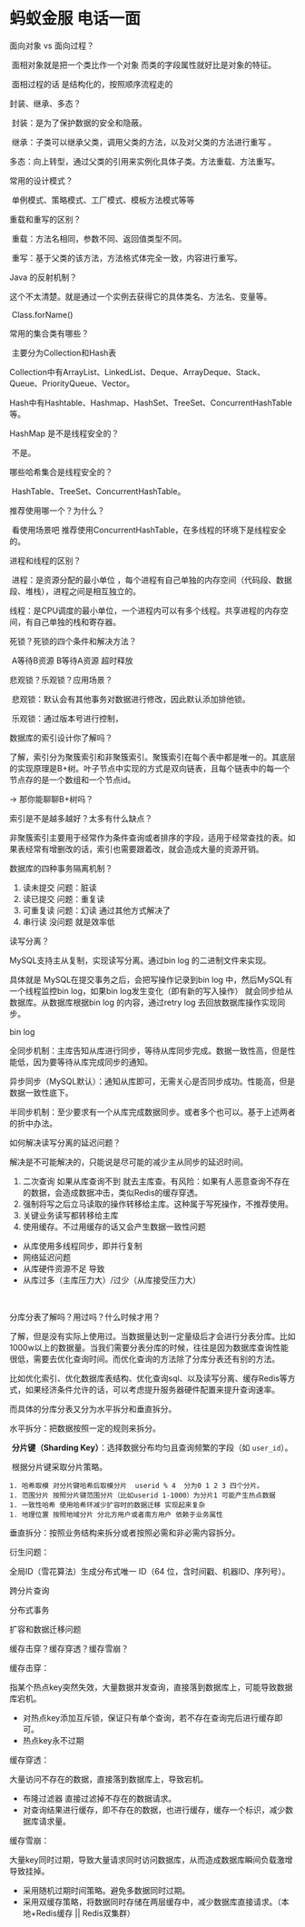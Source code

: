 # 蚂蚁金服 电话一面
面向对象 vs 面向过程？

​	面相对象就是把一个类比作一个对象 而类的字段属性就好比是对象的特征。

​	面相过程的话 是结构化的，按照顺序流程走的

封装、继承、多态？

​	封装：是为了保护数据的安全和隐蔽。

​	继承：子类可以继承父类，调用父类的方法，以及对父类的方法进行重写 。

​	多态：向上转型，通过父类的引用来实例化具体子类。方法重载、方法重写。

常用的设计模式？

​	单例模式、策略模式、工厂模式、模板方法模式等等

重载和重写的区别？

​	重载：方法名相同，参数不同、返回值类型不同。

​	重写：基于父类的该方法，方法格式体完全一致，内容进行重写。

Java 的反射机制？

​	这个不太清楚。就是通过一个实例去获得它的具体类名、方法名、变量等。

​	Class.forName()

常用的集合类有哪些？

​	主要分为Collection和Hash表

​	Collection中有ArrayList、LinkedList、Deque、ArrayDeque、Stack、Queue、PriorityQueue、Vector。

​	Hash中有Hashtable、Hashmap、HashSet、TreeSet、ConcurrentHashTable等。

HashMap 是不是线程安全的？

​	不是。

哪些哈希集合是线程安全的？

​	HashTable、TreeSet、ConcurrentHashTable。

推荐使用哪一个？为什么？

​	看使用场景吧 推荐使用ConcurrentHashTable，在多线程的环境下是线程安全的。

进程和线程的区别？

​	进程：是资源分配的最小单位 ，每个进程有自己单独的内存空间（代码段、数据段、堆栈），进程之间是相互独立的。

​	线程：是CPU调度的最小单位，一个进程内可以有多个线程。共享进程的内存空间，有自己单独的栈和寄存器。

死锁？死锁的四个条件和解决方法？

​	A等待B资源 B等待A资源 超时释放	

悲观锁？乐观锁？应用场景？

​	悲观锁：默认会有其他事务对数据进行修改，因此默认添加排他锁。

​	乐观锁：通过版本号进行控制，

数据库的索引设计你了解吗？



了解，索引分为聚簇索引和非聚簇索引。聚簇索引在每个表中都是唯一的。其底层的实现原理是B+树。叶子节点中实现的方式是双向链表，且每个链表中的每一个节点存的是一个数组和一个节点id。

-> 那你能聊聊B+树吗？



索引是不是越多越好？太多有什么缺点？

非聚簇索引主要用于经常作为条件查询或者排序的字段，适用于经常查找的表。如果表经常有增删改的话，索引也需要跟着改，就会造成大量的资源开销。

数据库的四种事务隔离机制？

1. 读未提交  问题：脏读
2. 读已提交  问题：重复读
3. 可重复读  问题：幻读  通过其他方式解决了
4. 串行读 没问题 就是效率低 

读写分离？ 

MySQL支持主从复制，实现读写分离。通过bin log 的二进制文件来实现。

具体就是 MySQL在提交事务之后，会把写操作记录到bin log 中，然后MySQL有一个线程监控bin log，如果bin log发生变化（即有新的写入操作） 就会同步给从数据库。从数据库根据bin log 的内容，通过retry log 去回放数据库操作实现同步。

bin log 

​	全同步机制：主库告知从库进行同步，等待从库同步完成。数据一致性高，但是性能低，因为要等待从库完成同步的通知。

​	异步同步（MySQL默认）：通知从库即可，无需关心是否同步成功。性能高，但是数据一致性底下。

​	半同步机制：至少要求有一个从库完成数据同步。或者多个也可以。基于上述两者的折中办法。

如何解决读写分离的延迟问题？



解决是不可能解决的，只能说是尽可能的减少主从同步的延迟时间。

1. 二次查询 如果从库查询不到 就去主库查。有风险：如果有人恶意查询不存在的数据，会造成数据冲击，类似Redis的缓存穿透。
2. 强制将写之后立马读取的操作转移给主库。这种属于写死操作，不推荐使用。
3. 关键业务读写都转移给主库
4. 使用缓存。不过用缓存的话又会产生数据一致性问题

- 从库使用多线程同步，即并行复制
- 网络延迟问题
- 从库硬件资源不足 导致
- 从库过多（主库压力大）/过少（从库接受压力大）

​	

分库分表了解吗？用过吗？什么时候才用？

了解，但是没有实际上使用过。当数据量达到一定量级后才会进行分表分库。比如1000w以上的数据量。当我们需要分表分库的时候，往往是因为数据库查询性能很低，需要去优化查询时间。而优化查询的方法除了分库分表还有别的方法。

比如优化索引、优化数据库表结构、优化查询sql、以及读写分离、缓存Redis等方式，如果经济条件允许的话，可以考虑提升服务器硬件配置来提升查询速率。



而具体的分库分表又分为水平拆分和垂直拆分。

水平拆分：把数据按照一定的规则来拆分。

​	**分片键（Sharding Key）**：选择数据分布均匀且查询频繁的字段（如 `user_id`）。

​	根据分片键采取分片策略。

	1. 哈希取模 对分片键哈希后取模分片  userid % 4  分为0 1 2 3 四个分片。
	1. 范围分片 按照分片键范围分片（比如userid 1-1000）为分片1 可能产生热点数据
	1. 一致性哈希 使用哈希环减少扩容时的数据迁移 实现起来复杂
	1. 地理位置 按照地域分片 分北方用户或者南方用户 依赖于业务属性

垂直拆分：按照业务结构来拆分或者按照必需和非必需内容拆分。



衍生问题：

全局ID（雪花算法）生成分布式唯一 ID（64 位，含时间戳、机器ID、序列号）。

跨分片查询

分布式事务

扩容和数据迁移问题





缓存击穿？缓存穿透？缓存雪崩？



缓存击穿：

指某个热点key突然失效，大量数据并发查询，直接落到数据库上，可能导致数据库宕机。

- 对热点key添加互斥锁，保证只有单个查询，若不存在查询完后进行缓存即可。
- 热点key永不过期

缓存穿透：

大量访问不存在的数据，直接落到数据库上，导致宕机。

- 布隆过滤器 直接过滤掉不存在的数据请求。
- 对查询结果进行缓存，即不存在的数据，也进行缓存，缓存一个标识，减少数据库请求量。

缓存雪崩：

大量key同时过期，导致大量请求同时访问数据库，从而造成数据库瞬间负载激增导致挂掉。

- 采用随机过期时间策略。避免多数据同时过期。
- 采用双缓存策略，将数据同时存储在两层缓存中，减少数据库直接请求。（本地+Redis缓存 || Redis双集群）